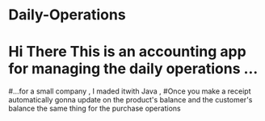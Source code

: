 # Daily-Operations
# Hi There This is an accounting app for managing the daily operations …
#…for a small company , I maded itwith Java ,
#Once you make a receipt automatically gonna update on the product's balance and the customer's balance the same thing for the purchase operations
